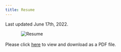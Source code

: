 ```yaml
---
title: Resume
---
```


Last updated June 17th, 2022.

<img src="https://ryanmburns93.github.io/images/Ryan_Burns_Resume_2022.jpg?raw=true" alt="Resume" style="padding: 0 10% 0 10%;"/>
<br><br>
Please click <a href='pdf/Ryan_Burns_Resume_2022.pdf' target="_blank"><u>here</u></a> to view and download as a PDF file.
